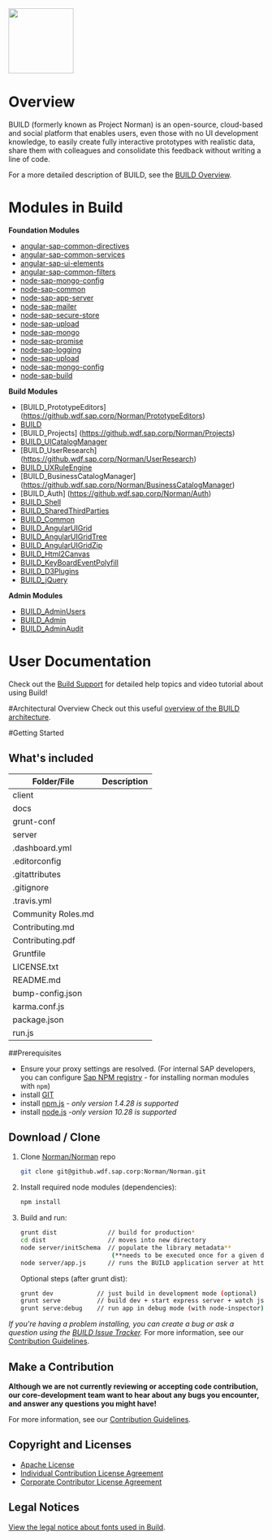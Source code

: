 <img src = "https://github.wdf.sap.corp/Norman/Norman/blob/master/docs/images/BUILD_Logo_Light.png?raw=true" height="128"> 

# Overview 
BUILD (formerly known as Project Norman) is an open-source, cloud-based and social platform that enables users, even those with no UI development knowledge, to easily create fully interactive prototypes with realistic data, share them with colleagues and consolidate this feedback without writing a line of code. 

For a more detailed description of BUILD, see the [BUILD Overview](https://github.wdf.sap.corp/Norman/Norman/wiki/Build-Overview).

# Modules in Build
**Foundation Modules**
+ [angular-sap-common-directives](UXD-BUILD-OPENSOURCE/BUILD/angular-sap-common-directives)
+ [angular-sap-common-services](UXD-BUILD-OPENSOURCE/BUILD/angular-sap-common-services)
+ [angular-sap-ui-elements](UXD-BUILD-OPENSOURCE/BUILD//angular-sap-ui-elements)
+ [angular-sap-common-filters](https://github.wdf.sap.corp/Norman/Norman)
+ [node-sap-mongo-config](https://github.wdf.sap.corp/Norman/node-sap-mongo-config)
+ [node-sap-common](https://github.wdf.sap.corp/Norman/node-sap-common)
+ [node-sap-app-server](https://github.wdf.sap.corp/Norman/node-sap-app-server)
+ [node-sap-mailer](https://github.wdf.sap.corp/Norman/node-sap-mailer)
+ [node-sap-secure-store](https://github.wdf.sap.corp/Norman/node-sap-secure-store)
+ [node-sap-upload](https://github.wdf.sap.corp/Norman/node-sap-upload)
+ [node-sap-mongo](https://github.wdf.sap.corp/Norman/node-sap-mongo)
+ [node-sap-promise](https://github.wdf.sap.corp/Norman/node-sap-promise)
+ [node-sap-logging](https://github.wdf.sap.corp/Norman/node-sap-logging)
+ [node-sap-upload](https://github.wdf.sap.corp/Norman/node-sap-upload)
+ [node-sap-mongo-config](https://github.wdf.sap.corp/Norman/node-sap-mongo-config)
+ [node-sap-build](https://github.wdf.sap.corp/Norman/node-sap-build)

**Build Modules**
+ [BUILD_PrototypeEditors] (https://github.wdf.sap.corp/Norman/PrototypeEditors)
+ [BUILD](https://github.wdf.sap.corp/Norman/angular-sap-common-directives)
+ [BUILD_Projects] (https://github.wdf.sap.corp/Norman/Projects)
+ [BUILD_UICatalogManager](https://github.wdf.sap.corp/Norman/UICatalogManager)
+ [BUILD_UserResearch] (https://github.wdf.sap.corp/Norman/UserResearch)
+ [BUILD_UXRuleEngine](https://github.wdf.sap.corp/Norman/UXRuleEngine)
+ [BUILD_BusinessCatalogManager] (https://github.wdf.sap.corp/Norman/BusinessCatalogManager)
+ [BUILD_Auth] (https://github.wdf.sap.corp/Norman/Auth) 
+ [BUILD_Shell](https://github.wdf.sap.corp/Norman/Shell)
+ [BUILD_SharedThirdParties](https://github.wdf.sap.corp/Norman/SharedThirdParties)
+ [BUILD_Common](https://github.wdf.sap.corp/Norman/Common)
+ [BUILD_AngularUIGrid](https://github.wdf.sap.corp/Norman/NgUIGrid)
+ [BUILD_AngularUIGridTree](https://github.wdf.sap.corp/Norman/norman-angular-ui-tree)
+ [BUILD_AngularUIGridZip](https://github.wdf.sap.corp/Norman/AngularZip)
+ [BUILD_Html2Canvas](https://github.wdf.sap.corp/Norman/Html2Canvas)
+ [BUILD_KeyBoardEventPolyfill](https://github.wdf.sap.corp/Norman/norman-keyboard-event-polyfill)
+ [BUILD_D3Plugins](https://github.wdf.sap.corp/Norman/norman-d3-plugins)
+ [BUILD_jQuery](https://github.wdf.sap.corp/Norman/jquery-norman)

**Admin Modules**
+ [BUILD_AdminUsers](https://github.wdf.sap.corp/Norman/admin-users)
+ [BUILD_Admin](https://github.wdf.sap.corp/Norman/admin)
+ [BUILD_AdminAudit](https://github.wdf.sap.corp/Norman/admin-audit)

# User Documentation
Check out the [Build Support](http://sap.github.io/BUILD_User_Assistance) for detailed help topics and video tutorial about using Build!

#Architectural Overview
Check out this useful [overview of the BUILD architecture](https://github.wdf.sap.corp/Norman/Norman/blob/master/docs/Architecture/BUILD%20architecture%20presentation%20V2.pptx).

#Getting Started

## What's included
|Folder/File  | Description |
| ------------- | ------------- | 
|client  |  |
| docs |  | 
| grunt-conf |  |
| server |  |
| .dashboard.yml |  |
| .editorconfig |  | 
| .gitattributes |  |
| .gitignore |  |
| .travis.yml |  | 
| Community Roles.md |  |
| Contributing.md |  |
| Contributing.pdf |  | 
| Gruntfile |  |
| LICENSE.txt |  |
| README.md |  | 
| bump-config.json  |  |
| karma.conf.js  |  |
| package.json  |  | 
| run.js |  |


##Prerequisites
- Ensure your proxy settings are resolved. (For internal SAP developers, you can configure [Sap NPM registry](https://github.wdf.sap.corp/Norman/Norman/wiki/How-to-Use-Build-npm-Registry) - for installing norman modules with `npm`)
- install [GIT](https://git-scm.com/downloads)
- install [npm.js](https://docs.npmjs.com/cli/install) - _*only version 1.4.28 is supported*_
- install [node.js](https://docs.npmjs.com/cli/install) -_*only version 10.28 is supported*_

## Download / Clone

1. Clone [Norman/Norman](https://github.wdf.sap.corp/Norman/Norman) repo
    ```sh
    git clone git@github.wdf.sap.corp:Norman/Norman.git
    ```

2. Install required node modules (dependencies):
    ```sh
    npm install
    ```

3. Build and run:

    ```sh
    grunt dist              // build for production*
    cd dist                 // moves into new directory
    node server/initSchema  // populate the library metadata** 
                             (**needs to be executed once for a given database in a single node instance)
    node server/app.js      // runs the BUILD application server at http://localhost:9000.
    ```
   Optional steps (after grunt dist):

   ```sh
   grunt dev            // just build in development mode (optional)
   grunt serve          // build dev + start express server + watch js & less for changes (optional)
   grunt serve:debug    // run app in debug mode (with node-inspector) (optional)
   ```
_If you're having a problem installing, you can create a bug or ask a question using the [BUILD Issue Tracker](https://github.wdf.sap.corp/Norman/Norman/issues)._ For more information, see our [Contribution Guidelines](https://github.wdf.sap.corp/Norman/Norman/wiki/Contribution-Guidelines).

## Make a Contribution
**Although we are not currently reviewing or accepting code contribution, our core-development team want to hear about any bugs you encounter, and answer any questions you might have!** 

For more information, see our [Contribution Guidelines](https://github.wdf.sap.corp/Norman/Norman/wiki/Contribution-Guidelines).

## Copyright and Licenses

+ [Apache License](https://github.wdf.sap.corp/Norman/Norman/wiki/License)
+ [Individual Contribution License Agreement](https://github.wdf.sap.corp/Norman/Norman/blob/master/docs/SAP%20License%20Agreements/SAP%2BIndividual%2BContributor%2BLicense%2BAgreement.pdf) 
+ [Corporate Contributor License Agreement](https://github.wdf.sap.corp/Norman/Norman/blob/master/docs/SAP%20License%20Agreements/SAP%2BCorporate%2BContributor%2BLicense%2BAgreement.pdf) 

## Legal Notices

[View the legal notice about fonts used in Build](https://github.wdf.sap.corp/Norman/Norman/wiki/Legal-Notice-About-Fonts).
